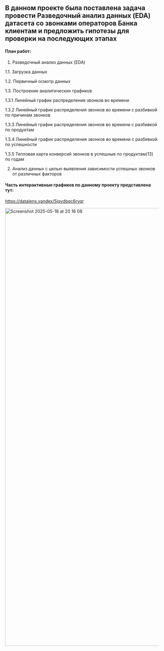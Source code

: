 
## В данном проекте была поставлена задача провести Разведочный анализ данных (EDA) датасета со звонками операторов Банка клиентам и предложить гипотезы для проверки на последующих этапах

#### План работ: 

1. Разведочный анализ данных (EDA)
   
1.1. Загрузка данных

1.2. Первичный осмотр данных

1.3. Построение аналитических графиков

1.3.1 Линейный график распределения звонков во времени

1.3.2 Линейный график распределения звонков во времени с разбивкой по причинам звонков

1.3.3 Линейный график распределения звонков во времени с разбивкой по продуктам

1.3.4 Линейный график распределения звонков во времени с разбивкой по успешности

1.3.5 Тепловая карта конверсий звонков в успешные по продуктам(13) по годам

2. Анализ данных с целью выявления зависимости успешных звонков от различных факторов
   

#### Часть интерактивные графиков по данному проекту представлена тут:
https://datalens.yandex/5jqvdbqc6rvqr



<img width="1428" alt="Screenshot 2025-05-18 at 20 16 08" src="https://github.com/user-attachments/assets/ca9223c2-36b3-48d5-91c3-9becb4f2e94c" />




